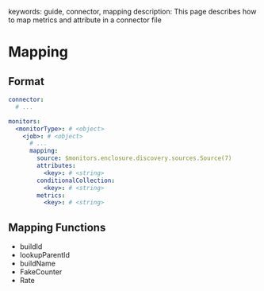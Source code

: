 keywords: guide, connector, mapping
description: This page describes how to map metrics and attribute in a connector file

# Mapping

## Format

```yaml
connector:
  # ...

monitors:
  <monitorType>: # <object> 
    <job>: # <object>
      # ...
      mapping:
        source: $monitors.enclosure.discovery.sources.Source(7)
        attributes:
          <key>: # <string>
        conditionalCollection:
          <key>: # <string>
        metrics:
          <key>: # <string>
```

## Mapping Functions
* buildId
* lookupParentId
* buildName
* FakeCounter
* Rate